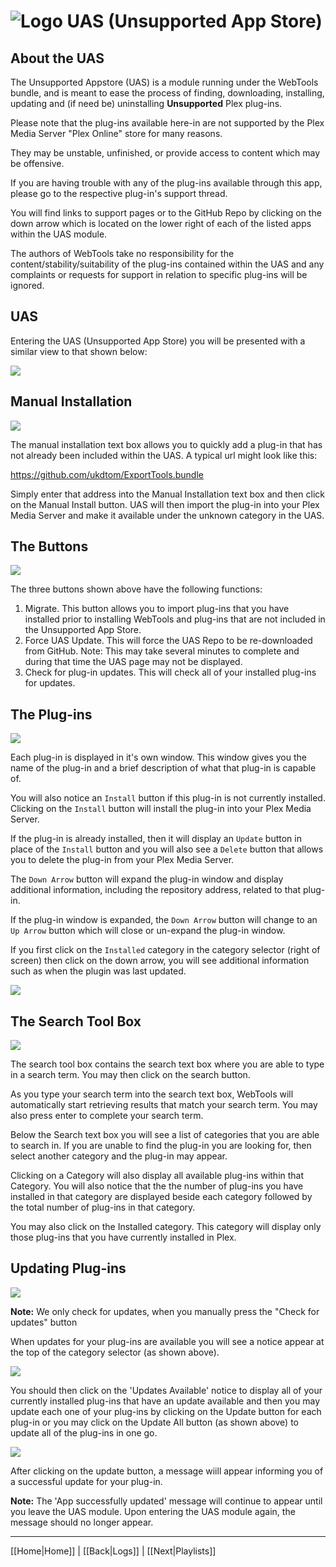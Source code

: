 # ![Logo](https://github.com/ukdtom/WebTools.bundle/blob/master/Wiki/WebTools/Logos/WebTools-48x48.png) UAS (Unsupported App Store)

## About the UAS
The Unsupported Appstore (UAS) is a module running under the WebTools bundle, and is meant to ease the process of finding, downloading, installing, updating and (if need be) uninstalling **Unsupported** Plex plug-ins.

Please note that the plug-ins available here-in are not supported by the Plex Media Server "Plex Online" store for many reasons.

They may be unstable, unfinished, or provide access to content which may be offensive.

If you are having trouble with any of the plug-ins available through this app, please go to the respective plug-in's support thread.

You will find links to support pages or to the GitHub Repo by clicking on the down arrow which is located on the lower right of each of the listed apps within the UAS module.

The authors of WebTools take no responsibility for the content/stability/suitability of the plug-ins contained within the UAS and any complaints or requests for support in relation to specific plug-ins will be ignored.

## UAS
Entering the UAS (Unsupported App Store) you will be presented with a similar view to that shown below:

![](https://github.com/ukdtom/WebTools.bundle/blob/master/Wiki/WebTools/UAS/UAS-image01.png)

## Manual Installation

![](https://github.com/ukdtom/WebTools.bundle/blob/master/Wiki/WebTools/UAS/UAS-image08.png)

The manual installation text box allows you to quickly add a plug-in that has not already been included within the UAS. A typical url might look like this:

https://github.com/ukdtom/ExportTools.bundle

Simply enter that address into the Manual Installation text box and then click on the Manual Install button. UAS will then import the plug-in into your Plex Media Server and make it available under the unknown category in the UAS.

## The Buttons

![](https://github.com/ukdtom/WebTools.bundle/blob/master/Wiki/WebTools/UAS/UAS-image06.png)

The three buttons shown above have the following functions:

1. Migrate. This button allows you to import plug-ins that you have installed prior to installing WebTools and plug-ins that are not included in the Unsupported App Store.
2. Force UAS Update. This will force the UAS Repo to be re-downloaded from GitHub. Note: This may take several minutes to complete and during that time the UAS page may not be displayed.
3. Check for plug-in updates. This will check all of your installed plug-ins for updates.

## The Plug-ins

![](https://github.com/ukdtom/WebTools.bundle/blob/master/Wiki/WebTools/UAS/UAS-image07.png)

Each plug-in is displayed in it's own window. This window gives you the name of the plug-in and a brief description of what that plug-in is capable of.

You will also notice an `Install` button if this plug-in is not currently installed. Clicking on the `Install` button will install the plug-in into your Plex Media Server.

If the plug-in is already installed, then it will display an `Update` button in place of the `Install` button and you will also see a `Delete` button that allows you to delete the plug-in from your Plex Media Server.

The `Down Arrow` button will expand the plug-in window and display additional information, including the repository address, related to that plug-in.

If the plug-in window is expanded, the `Down Arrow` button will change to an `Up Arrow` button which will close or un-expand the plug-in window.

If you first click on the `Installed` category in the category selector (right of screen) then click on the down arrow, you will see additional information such as when the plugin was last updated.

![](https://github.com/ukdtom/WebTools.bundle/blob/master/Wiki/WebTools/UAS/UAS-image09.png) 

## The Search Tool Box

![](https://github.com/ukdtom/WebTools.bundle/blob/master/Wiki/WebTools/UAS/UAS-image03.png)

The search tool box contains the search text box where you are able to type in a search term. You may then click on the search button.

As you type your search term into the search text box, WebTools will automatically start retrieving results that match your search term. You may also press enter to complete your search term.

Below the Search text box you will see a list of categories that you are able to search in. If you are unable to find the plug-in you are looking for, then select another category and the plug-in may appear.

Clicking on a Category will also display all available plug-ins within that Category. You will also notice that the  the number of plug-ins you have installed in that category are displayed beside each category followed by the total number of plug-ins in that category.

You may also click on the Installed category. This category will display only those plug-ins that you have currently installed in Plex.

## Updating Plug-ins

![](https://github.com/ukdtom/WebTools.bundle/blob/master/Wiki/WebTools/UAS/UAS-image10a.png)

**Note:** We only check for updates, when you manually press the "Check for updates" button

When updates for your plug-ins are available you will see a notice appear at the top of the category selector (as shown above).

![](https://github.com/ukdtom/WebTools.bundle/blob/master/Wiki/WebTools/UAS/UAS-image12.png)

You should then click on the 'Updates Available' notice to display all of your currently installed plug-ins that have an update available and then you may update each one of your plug-ins by clicking on the Update button for each plug-in or you may click on the Update All button (as shown above) to update all of the plug-ins in one go.

![](https://github.com/ukdtom/WebTools.bundle/blob/master/Wiki/WebTools/UAS/UAS-image11.png)

After clicking on the update button, a message wiill appear informing you of a successful update for your plug-in.

**Note:** The 'App successfully updated' message will continue to appear until you leave the UAS module. Upon entering the UAS module again, the message should no longer appear.

***

[[Home|Home]] | [[Back|Logs]] | [[Next|Playlists]]